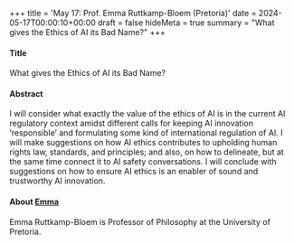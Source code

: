 +++
title = 'May 17: Prof. Emma Ruttkamp-Bloem (Pretoria)'
date = 2024-05-17T00:00:10+00:00
draft = false
hideMeta = true
summary = "What gives the Ethics of AI its Bad Name?"
+++


#### Title
What gives the Ethics of AI its Bad Name?

#### Abstract
I will consider what exactly the value of the ethics of AI is in the current AI regulatory context amidst different calls for keeping AI innovation ‘responsible’ and formulating some kind of international regulation of AI. I will make suggestions on how AI ethics contributes to upholding human rights law, standards, and principles; and also, on how to delineate, but at the same time connect it to AI safety conversations. I will conclude with suggestions on how to ensure AI ethics is an enabler of sound and trustworthy AI innovation. 


#### About [Emma](https://www.up.ac.za/philosophy/article/2542714/emma-ruttkamp-bloem)
Emma Ruttkamp-Bloem is Professor of Philosophy at the University of Pretoria. 